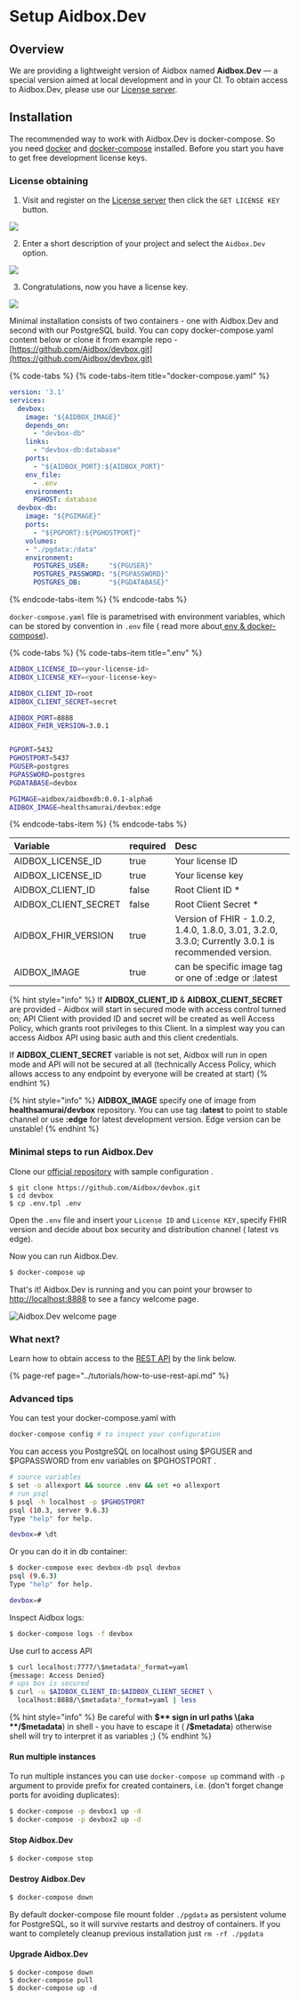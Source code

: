 # Setup Aidbox.Dev

## Overview

We are providing a lightweight version of Aidbox named **Aidbox.Dev** — a special version aimed at local development and in your CI. To obtain access to Aidbox.Dev, please use our [License server](https://license-ui.aidbox.app/).

## Installation

The recommended way to work with Aidbox.Dev is docker-compose. So you need  [docker](https://docs.docker.com/install/) and [docker-compose](https://docs.docker.com/compose/install/) installed. Before you start you have to get free development license keys.

### License obtaining

1. Visit and register on the [License server](https://license-ui.aidbox.app) then click the `GET LICENSE KEY` button.

![](../.gitbook/assets/scr-2018-10-31_15-08-05.png)

2. Enter a short description of your project and select the `Aidbox.Dev` option.

![](../.gitbook/assets/screen-shot-2018-10-02-at-17.28.09.png)

3. Congratulations, now you have a license key.

![](../.gitbook/assets/screen-shot-2018-10-02-at-17.34.31.png)

Minimal installation consists of two containers - one with Aidbox.Dev and second with our PostgreSQL build. You can copy docker-compose.yaml content below or clone it from example repo - [https://github.com/Aidbox/devbox.git](https://github.com/Aidbox/devbox.git)

{% code-tabs %}
{% code-tabs-item title="docker-compose.yaml" %}
```yaml
version: '3.1'
services:
  devbox:
    image: "${AIDBOX_IMAGE}"
    depends_on:
      - "devbox-db"
    links:
      - "devbox-db:database"
    ports:
      - "${AIDBOX_PORT}:${AIDBOX_PORT}"
    env_file:
      - .env
    environment:
      PGHOST: database
  devbox-db:
    image: "${PGIMAGE}"
    ports:
      - "${PGPORT}:${PGHOSTPORT}"
    volumes:
    - "./pgdata:/data"
    environment:
      POSTGRES_USER:     "${PGUSER}"
      POSTGRES_PASSWORD: "${PGPASSWORD}"
      POSTGRES_DB:       "${PGDATABASE}"
```
{% endcode-tabs-item %}
{% endcode-tabs %}

`docker-compose.yaml` file is parametrised with environment variables, which can be stored by convention in `.env` file \( read more about[ env & docker-compose](https://docs.docker.com/compose/environment-variables/)\).

{% code-tabs %}
{% code-tabs-item title=".env" %}
```bash
AIDBOX_LICENSE_ID=<your-license-id>
AIDBOX_LICENSE_KEY=<your-license-key>

AIDBOX_CLIENT_ID=root
AIDBOX_CLIENT_SECRET=secret

AIDBOX_PORT=8888
AIDBOX_FHIR_VERSION=3.0.1


PGPORT=5432
PGHOSTPORT=5437
PGUSER=postgres
PGPASSWORD=postgres
PGDATABASE=devbox

PGIMAGE=aidbox/aidboxdb:0.0.1-alpha6
AIDBOX_IMAGE=healthsamurai/devbox:edge
```
{% endcode-tabs-item %}
{% endcode-tabs %}

| Variable | required | Desc |
| :--- | :--- | :--- |
| AIDBOX\_LICENSE\_ID | true | Your license ID |
| AIDBOX\_LICENSE\_ID | true | Your license key |
| AIDBOX\_CLIENT\_ID | false | Root Client ID \* |
| AIDBOX\_CLIENT\_SECRET | false | Root Client Secret \* |
| AIDBOX\_FHIR\_VERSION | true | Version of FHIR - 1.0.2, 1.4.0, 1.8.0, 3.01, 3.2.0, 3.3.0; Currently 3.0.1 is recommended version. |
| AIDBOX\_IMAGE | true | can be specific image tag or one of :edge or :latest |

{% hint style="info" %}
If **AIDBOX\_CLIENT\_ID** & **AIDBOX\_CLIENT\_SECRET** are provided - Aidbox will start in secured mode with access control turned on; API Client with provided ID and secret will be created as well Access Policy, which grants root privileges to this Client. In a simplest way you can access Aidbox API using basic auth and this client credentials.

If  **AIDBOX\_CLIENT\_SECRET** variable is not set, Aidbox will run in open mode and API will not be secured at all \(technically Access Policy, which allows access to any endpoint by everyone will be created at start\)
{% endhint %}

{% hint style="info" %}
**AIDBOX\_IMAGE** specify one of image from **healthsamurai/devbox** repository. You can use tag **:latest** to point to stable channel or use **:edge** for latest development version. Edge version can be unstable!
{% endhint %}

### Minimal steps to run Aidbox.Dev

Clone our [official repository](https://github.com/Aidbox/devbox) with sample configuration .

```text
$ git clone https://github.com/Aidbox/devbox.git
$ cd devbox
$ cp .env.tpl .env
```

Open the `.env` file and insert your `License ID` and `License KEY,`specify FHIR version and decide about box security and distribution channel \( latest vs edge\).

Now you can run Aidbox.Dev.

```bash
$ docker-compose up
```

That's it! Aidbox.Dev is running and you can point your browser to [http://localhost:8888](http://localhost:8888/) to see a fancy welcome page.

![Aidbox.Dev welcome page](../.gitbook/assets/screen-shot-2018-10-22-at-13.37.09.png)

### What next?

Learn how to obtain access to the [REST API](../tutorials/how-to-use-rest-api.md) by the link below.

{% page-ref page="../tutorials/how-to-use-rest-api.md" %}

### Advanced tips

You can test your docker-compose.yaml with

```bash
docker-compose config # to inspect your configuration
```

You can access you PostgreSQL  on localhost using $PGUSER and $PGPASSWORD from env variables on $PGHOSTPORT .

```bash
# source variables
$ set -o allexport && source .env && set +o allexport
# run psql
$ psql -h localhost -p $PGHOSTPORT
psql (10.3, server 9.6.3)
Type "help" for help.

devbox=# \dt
```

Or you can do it in db container:

```bash
$ docker-compose exec devbox-db psql devbox
psql (9.6.3)
Type "help" for help.

devbox=#
```

Inspect Aidbox logs:

```bash
$ docker-compose logs -f devbox
```

Use curl to access API 

```bash
$ curl localhost:7777/\$metadata?_format=yaml
{message: Access Denied}
# ups box is secured
$ curl -u $AIDBOX_CLIENT_ID:$AIDBOX_CLIENT_SECRET \
  localhost:8888/\$metadata?_format=yaml | less
```

{% hint style="info" %}
Be careful with **$** sign in url paths \(aka **/$metadata**\) in shell  - you have to escape it \( **/\$metadata**\) otherwise shell will try to interpret it as variables ;\)
{% endhint %}

#### Run multiple instances

To run multiple instances you can use `docker-compose up` command with `-p` argument to provide prefix for created containers, i.e. \(don't forget change ports for avoiding duplicates\):

```bash
$ docker-compose -p devbox1 up -d
$ docker-compose -p devbox2 up -d
```

#### Stop Aidbox.Dev

```bash
$ docker-compose stop
```

#### Destroy Aidbox.Dev

```bash
$ docker-compose down
```

By default docker-compose file mount folder `./pgdata` as persistent volume for PostgreSQL, so it will survive restarts and destroy of containers. If you want to completely cleanup previous installation just `rm -rf ./pgdata`

#### Upgrade Aidbox.Dev

```
$ docker-compose down
$ docker-compose pull
$ docker-compose up -d
```

